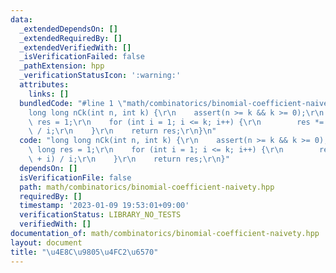 ```yaml
---
data:
  _extendedDependsOn: []
  _extendedRequiredBy: []
  _extendedVerifiedWith: []
  _isVerificationFailed: false
  _pathExtension: hpp
  _verificationStatusIcon: ':warning:'
  attributes:
    links: []
  bundledCode: "#line 1 \"math/combinatorics/binomial-coefficient-naivety.hpp\"\n\
    long long nCk(int n, int k) {\r\n    assert(n >= k && k >= 0);\r\n    long long\
    \ res = 1;\r\n    for (int i = 1; i <= k; i++) {\r\n        res *= (n - k + i)\
    \ / i;\r\n    }\r\n    return res;\r\n}\n"
  code: "long long nCk(int n, int k) {\r\n    assert(n >= k && k >= 0);\r\n    long\
    \ long res = 1;\r\n    for (int i = 1; i <= k; i++) {\r\n        res *= (n - k\
    \ + i) / i;\r\n    }\r\n    return res;\r\n}"
  dependsOn: []
  isVerificationFile: false
  path: math/combinatorics/binomial-coefficient-naivety.hpp
  requiredBy: []
  timestamp: '2023-01-09 19:53:01+09:00'
  verificationStatus: LIBRARY_NO_TESTS
  verifiedWith: []
documentation_of: math/combinatorics/binomial-coefficient-naivety.hpp
layout: document
title: "\u4E8C\u9805\u4FC2\u6570"
---
```

